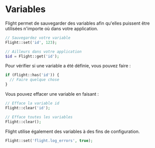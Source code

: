 # Variables

Flight permet de sauvegarder des variables afin qu'elles puissent être utilisées n'importe où dans votre application.

```php
// Sauvegardez votre variable
Flight::set('id', 123);

// Ailleurs dans votre application
$id = Flight::get('id');
```
Pour vérifier si une variable a été définie, vous pouvez faire :

```php
if (Flight::has('id')) {
  // Faire quelque chose
}
```

Vous pouvez effacer une variable en faisant :

```php
// Efface la variable id
Flight::clear('id');

// Efface toutes les variables
Flight::clear();
```

Flight utilise également des variables à des fins de configuration.

```php
Flight::set('flight.log_errors', true);
```